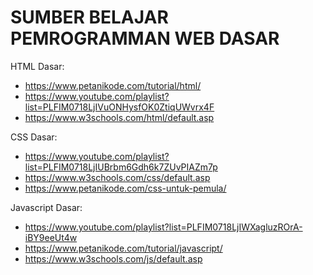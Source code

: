 # SUMBER BELAJAR PEMROGRAMMAN WEB DASAR

HTML Dasar:
  - https://www.petanikode.com/tutorial/html/
  - https://www.youtube.com/playlist?list=PLFIM0718LjIVuONHysfOK0ZtiqUWvrx4F
  - https://www.w3schools.com/html/default.asp

CSS Dasar:
  - https://www.youtube.com/playlist?list=PLFIM0718LjIUBrbm6Gdh6k7ZUvPIAZm7p
  - https://www.w3schools.com/css/default.asp
  - https://www.petanikode.com/css-untuk-pemula/

Javascript Dasar:
  - https://www.youtube.com/playlist?list=PLFIM0718LjIWXagluzROrA-iBY9eeUt4w
  - https://www.petanikode.com/tutorial/javascript/
  - https://www.w3schools.com/js/default.asp
